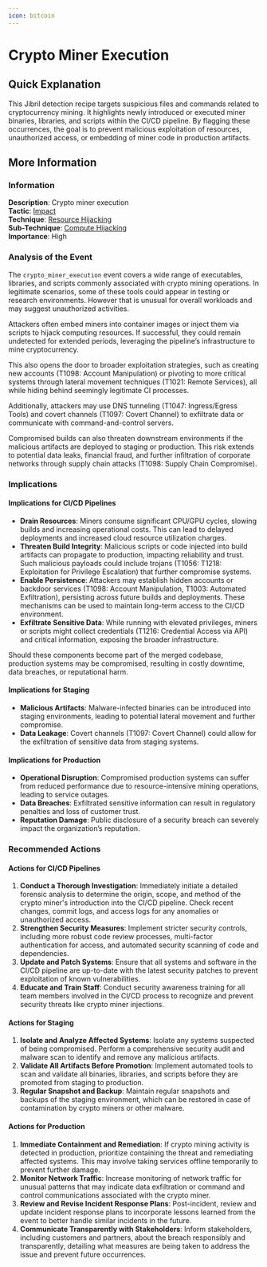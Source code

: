 ```yaml
---
icon: bitcoin
---
```


# Crypto Miner Execution

## Quick Explanation

This Jibril detection recipe targets suspicious files and commands related to cryptocurrency mining. It highlights newly introduced or executed miner binaries, libraries, and scripts within the CI/CD pipeline. By flagging these occurrences, the goal is to prevent malicious exploitation of resources, unauthorized access, or embedding of miner code in production artifacts.

## More Information

### Information

**Description**: Crypto miner execution  
**Tactic**: [Impact](https://jibril.garnet.ai/mitre/mitre/ta0040)  
**Technique**: [Resource Hijacking](https://jibril.garnet.ai/mitre/mitre/ta0040/t1496)  
**Sub-Technique**: [Compute Hijacking](https://jibril.garnet.ai/mitre/mitre/ta0040/t1496/t1496.001)  
**Importance**: High

### Analysis of the Event

The `crypto_miner_execution` event covers a wide range of executables, libraries, and scripts commonly associated with crypto mining operations. In legitimate scenarios, some of these tools could appear in testing or research environments. However that is unusual for overall workloads and may suggest unauthorized activities.

Attackers often embed miners into container images or inject them via scripts to hijack computing resources. If successful, they could remain undetected for extended periods, leveraging the pipeline’s infrastructure to mine cryptocurrency.

This also opens the door to broader exploitation strategies, such as creating new accounts (T1098: Account Manipulation) or pivoting to more critical systems through lateral movement techniques (T1021: Remote Services), all while hiding behind seemingly legitimate CI processes.

Additionally, attackers may use DNS tunneling (T1047: Ingress/Egress Tools) and covert channels (T1097: Covert Channel) to exfiltrate data or communicate with command-and-control servers.

Compromised builds can also threaten downstream environments if the malicious artifacts are deployed to staging or production. This risk extends to potential data leaks, financial fraud, and further infiltration of corporate networks through supply chain attacks (T1098: Supply Chain Compromise).

### Implications

#### Implications for CI/CD Pipelines

* **Drain Resources**: Miners consume significant CPU/GPU cycles, slowing builds and increasing operational costs. This can lead to delayed deployments and increased cloud resource utilization charges.
* **Threaten Build Integrity**: Malicious scripts or code injected into build artifacts can propagate to production, impacting reliability and trust. Such malicious payloads could include trojans (T1056: T1218: Exploitation for Privilege Escalation) that further compromise systems.
* **Enable Persistence**: Attackers may establish hidden accounts or backdoor services (T1098: Account Manipulation, T1003: Automated Exfiltration), persisting across future builds and deployments. These mechanisms can be used to maintain long-term access to the CI/CD environment.
* **Exfiltrate Sensitive Data**: While running with elevated privileges, miners or scripts might collect credentials (T1216: Credential Access via API) and critical information, exposing the broader infrastructure.

Should these components become part of the merged codebase, production systems may be compromised, resulting in costly downtime, data breaches, or reputational harm.

#### Implications for Staging

* **Malicious Artifacts**: Malware-infected binaries can be introduced into staging environments, leading to potential lateral movement and further compromise.
* **Data Leakage**: Covert channels (T1097: Covert Channel) could allow for the exfiltration of sensitive data from staging systems.

#### Implications for Production

* **Operational Disruption**: Compromised production systems can suffer from reduced performance due to resource-intensive mining operations, leading to service outages.
* **Data Breaches**: Exfiltrated sensitive information can result in regulatory penalties and loss of customer trust.
* **Reputation Damage**: Public disclosure of a security breach can severely impact the organization’s reputation.

### Recommended Actions

#### Actions for CI/CD Pipelines

1. **Conduct a Thorough Investigation**: Immediately initiate a detailed forensic analysis to determine the origin, scope, and method of the crypto miner's introduction into the CI/CD pipeline. Check recent changes, commit logs, and access logs for any anomalies or unauthorized access.
2. **Strengthen Security Measures**: Implement stricter security controls, including more robust code review processes, multi-factor authentication for access, and automated security scanning of code and dependencies.
3. **Update and Patch Systems**: Ensure that all systems and software in the CI/CD pipeline are up-to-date with the latest security patches to prevent exploitation of known vulnerabilities.
4. **Educate and Train Staff**: Conduct security awareness training for all team members involved in the CI/CD process to recognize and prevent security threats like crypto miner injections.

#### Actions for Staging

1. **Isolate and Analyze Affected Systems**: Isolate any systems suspected of being compromised. Perform a comprehensive security audit and malware scan to identify and remove any malicious artifacts.
2. **Validate All Artifacts Before Promotion**: Implement automated tools to scan and validate all binaries, libraries, and scripts before they are promoted from staging to production.
3. **Regular Snapshot and Backup**: Maintain regular snapshots and backups of the staging environment, which can be restored in case of contamination by crypto miners or other malware.

#### Actions for Production

1. **Immediate Containment and Remediation**: If crypto mining activity is detected in production, prioritize containing the threat and remediating affected systems. This may involve taking services offline temporarily to prevent further damage.
2. **Monitor Network Traffic**: Increase monitoring of network traffic for unusual patterns that may indicate data exfiltration or command and control communications associated with the crypto miner.
3. **Review and Revise Incident Response Plans**: Post-incident, review and update incident response plans to incorporate lessons learned from the event to better handle similar incidents in the future.
4. **Communicate Transparently with Stakeholders**: Inform stakeholders, including customers and partners, about the breach responsibly and transparently, detailing what measures are being taken to address the issue and prevent future occurrences.
